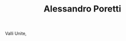 ﻿---
title: Alessandro Poretti
huis:  Valli Unite
dept:  
regio: Piemonte
photo: valliunite.jpg
layout: wijnhuis

wijnen:
    - naam:  
      ref:   
      app:   
      type:  
      cep:   
      prijs: 
      opm:  

    - naam:  
      ref:   
      app:   
      type:  
      cep:   
      prijs: 
      
   
---
Valli Unite,




   
